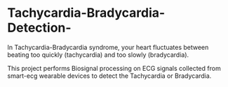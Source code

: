 # Tachycardia-Bradycardia-Detection-

In Tachycardia-Bradycardia syndrome, your heart fluctuates between beating too quickly (tachycardia) and too slowly (bradycardia).

This project performs Biosignal processing on ECG signals collected from smart-ecg wearable devices to detect the Tachycardia or Bradycardia. 
